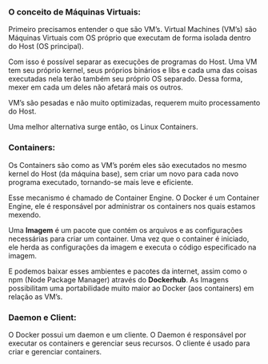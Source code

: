 ### O conceito de Máquinas Virtuais:

Primeiro precisamos entender o que são VM’s. Virtual Machines (VM’s) são Máquinas Virtuais com OS próprio que executam de forma isolada dentro do Host (OS principal).

Com isso é possível separar as execuções de programas do Host. Uma VM tem seu próprio kernel, seus próprios binários e libs e cada uma das coisas executadas nela terão também seu próprio OS separado. Dessa forma, mexer em cada um deles não afetará mais os outros.

VM’s são pesadas e não muito optimizadas, requerem muito processamento do Host.

Uma melhor alternativa surge então, os Linux Containers.

### Containers:

Os Containers são como as VM’s porém eles são executados no mesmo kernel do Host (da máquina base), sem criar um novo para cada novo programa executado, tornando-se mais leve e eficiente.

Esse mecanismo é chamado de Container Engine. O Docker é um Container Engine, ele é responsável por administrar os containers nos quais estamos mexendo.

Uma **Imagem** é um pacote que contém os arquivos e as configurações necessárias para criar um container. Uma vez que o container é iniciado, ele herda as configurações da imagem e executa o código especificado na imagem.

E podemos baixar esses ambientes e pacotes da internet, assim como o npm (Node Package Manager) através do **Dockerhub**. As Imagens possibilitam uma portabilidade muito maior ao Docker (aos containers) em relação as VM’s.

### Daemon e Client:

O Docker possui um daemon e um cliente. O Daemon é responsável por executar os containers e gerenciar seus recursos. O cliente é usado para criar e gerenciar containers.